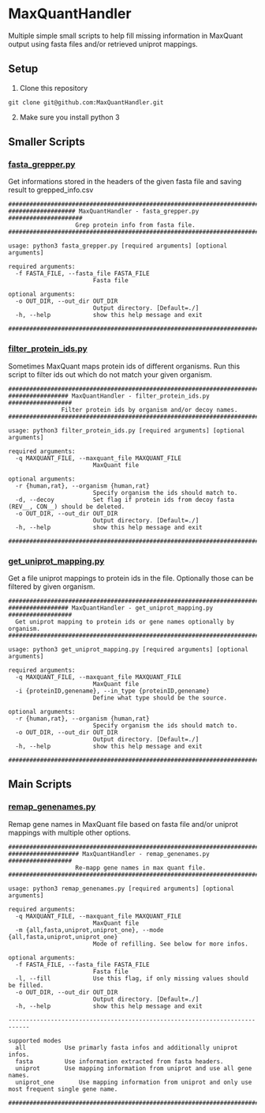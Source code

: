 # MaxQuantHandler
Multiple simple small scripts to help fill missing information in MaxQuant output using fasta files and/or retrieved uniprot mappings.
## Setup
1. Clone this repository
```
git clone git@github.com:MaxQuantHandler.git
```
2. Make sure you install python 3
## Smaller Scripts
### [fasta_grepper.py](fasta_grepper.py)
Get informations stored in the headers of the given fasta file and saving result to grepped_info.csv
```
############################################################################
################### MaxQuantHandler - fasta_grepper.py #####################
                   Grep protein info from fasta file.
############################################################################

usage: python3 fasta_grepper.py [required arguments] [optional arguments]

required arguments:
  -f FASTA_FILE, --fasta_file FASTA_FILE
                        Fasta file

optional arguments:
  -o OUT_DIR, --out_dir OUT_DIR
                        Output directory. [Default=./]
  -h, --help            show this help message and exit

############################################################################
```
### [filter_protein_ids.py](filter_protein_ids.py)
Sometimes MaxQuant maps protein ids of different organisms. Run this script to filter ids out which do not match your given organism.
```
############################################################################
################# MaxQuantHandler - filter_protein_ids.py ##################
               Filter protein ids by organism and/or decoy names.
############################################################################

usage: python3 filter_protein_ids.py [required arguments] [optional arguments]

required arguments:
  -q MAXQUANT_FILE, --maxquant_file MAXQUANT_FILE
                        MaxQuant file

optional arguments:
  -r {human,rat}, --organism {human,rat}
                        Specify organism the ids should match to.
  -d, --decoy           Set flag if protein ids from decoy fasta (REV__, CON__) should be deleted.
  -o OUT_DIR, --out_dir OUT_DIR
                        Output directory. [Default=./]
  -h, --help            show this help message and exit

############################################################################

```
### [get_uniprot_mapping.py](get_uniprot_mapping.py) 
Get a file uniprot mappings to protein ids in the file. Optionally those can be filtered by given organism.
```
############################################################################
################# MaxQuantHandler - get_uniprot_mapping.py ##################
  Get uniprot mapping to protein ids or gene names optionally by organism.
############################################################################

usage: python3 get_uniprot_mapping.py [required arguments] [optional arguments]

required arguments:
  -q MAXQUANT_FILE, --maxquant_file MAXQUANT_FILE
                        MaxQuant file
  -i {proteinID,genename}, --in_type {proteinID,genename}
                        Define what type should be the source.

optional arguments:
  -r {human,rat}, --organism {human,rat}
                        Specify organism the ids should match to.
  -o OUT_DIR, --out_dir OUT_DIR
                        Output directory. [Default=./]
  -h, --help            show this help message and exit

############################################################################

```
## Main Scripts
### [remap_genenames.py](remap_genenames.py) 
Remap gene names in MaxQuant file based on fasta file and/or uniprot mappings with multiple other options.
```
############################################################################
#################### MaxQuantHandler - remap_genenames.py ##################
                   Re-mapp gene names in max quant file.
############################################################################

usage: python3 remap_genenames.py [required arguments] [optional arguments]

required arguments:
  -q MAXQUANT_FILE, --maxquant_file MAXQUANT_FILE
                        MaxQuant file
  -m {all,fasta,uniprot,uniprot_one}, --mode {all,fasta,uniprot,uniprot_one}
                        Mode of refilling. See below for more infos.

optional arguments:
  -f FASTA_FILE, --fasta_file FASTA_FILE
                        Fasta file
  -l, --fill            Use this flag, if only missing values should be filled.
  -o OUT_DIR, --out_dir OUT_DIR
                        Output directory. [Default=./]
  -h, --help            show this help message and exit

----------------------------------------------------------------------------

supported modes
  all			Use primarly fasta infos and additionally uniprot infos.
  fasta			Use information extracted from fasta headers.
  uniprot		Use mapping information from uniprot and use all gene names.
  uniprot_one		Use mapping information from uniprot and only use most frequent single gene name.

############################################################################
```
